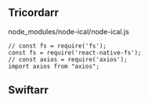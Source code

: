 Tricordarr
----------
node_modules/node-ical/node-ical.js
```node
// const fs = require('fs');
const fs = require('react-native-fs');
// const axios = require('axios');
import axios from "axios";
```

Swiftarr
--------
